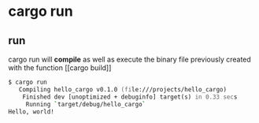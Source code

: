 #  cargo run 

## run 

cargo run will **compile** as well as execute the binary file previously created with the function [[cargo build]]

```zsh
$ cargo run
   Compiling hello_cargo v0.1.0 (file:///projects/hello_cargo)
    Finished dev [unoptimized + debuginfo] target(s) in 0.33 secs
     Running `target/debug/hello_cargo`
Hello, world!
```
